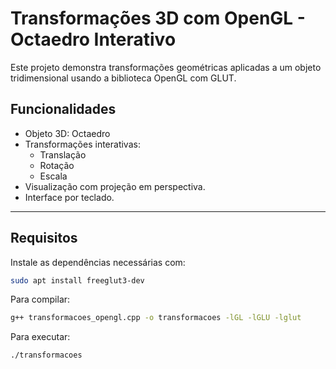 # Transformações 3D com OpenGL - Octaedro Interativo

Este projeto demonstra transformações geométricas aplicadas a um objeto tridimensional usando a biblioteca OpenGL com GLUT.

## Funcionalidades

- Objeto 3D: Octaedro
- Transformações interativas:
  - Translação
  - Rotação
  - Escala
- Visualização com projeção em perspectiva.
- Interface por teclado.

---

## Requisitos

Instale as dependências necessárias com:

```bash
sudo apt install freeglut3-dev
```

Para compilar:
```bash
g++ transformacoes_opengl.cpp -o transformacoes -lGL -lGLU -lglut
```

Para executar: 
```bash
./transformacoes
```